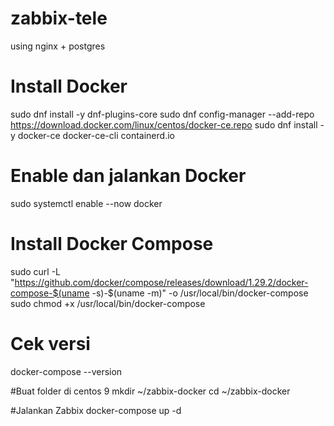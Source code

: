 # zabbix-tele
using nginx + postgres

# Install Docker
sudo dnf install -y dnf-plugins-core
sudo dnf config-manager --add-repo https://download.docker.com/linux/centos/docker-ce.repo
sudo dnf install -y docker-ce docker-ce-cli containerd.io

# Enable dan jalankan Docker
sudo systemctl enable --now docker

# Install Docker Compose
sudo curl -L "https://github.com/docker/compose/releases/download/1.29.2/docker-compose-$(uname -s)-$(uname -m)" -o /usr/local/bin/docker-compose
sudo chmod +x /usr/local/bin/docker-compose

# Cek versi
docker-compose --version

#Buat folder di centos 9
mkdir ~/zabbix-docker
cd ~/zabbix-docker

#Jalankan Zabbix
docker-compose up -d
